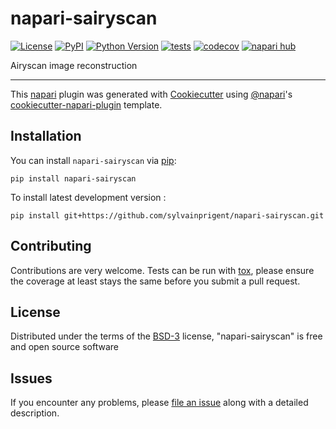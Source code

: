 # napari-sairyscan

[![License](https://img.shields.io/pypi/l/napari-sairyscan.svg?color=green)](https://github.com/sylvainprigent/napari-sairyscan/raw/main/LICENSE)
[![PyPI](https://img.shields.io/pypi/v/napari-sairyscan.svg?color=green)](https://pypi.org/project/napari-sairyscan)
[![Python Version](https://img.shields.io/pypi/pyversions/napari-sairyscan.svg?color=green)](https://python.org)
[![tests](https://github.com/sylvainprigent/napari-sairyscan/workflows/tests/badge.svg)](https://github.com/sylvainprigent/napari-sairyscan/actions)
[![codecov](https://codecov.io/gh/sylvainprigent/napari-sairyscan/branch/main/graph/badge.svg)](https://codecov.io/gh/sylvainprigent/napari-sairyscan)
[![napari hub](https://img.shields.io/endpoint?url=https://api.napari-hub.org/shields/napari-sairyscan)](https://napari-hub.org/plugins/napari-sairyscan)

Airyscan image reconstruction

----------------------------------

This [napari] plugin was generated with [Cookiecutter] using [@napari]'s [cookiecutter-napari-plugin] template.

<!--
Don't miss the full getting started guide to set up your new package:
https://github.com/napari/cookiecutter-napari-plugin#getting-started

and review the napari docs for plugin developers:
https://napari.org/plugins/index.html
-->

## Installation

You can install `napari-sairyscan` via [pip]:

    pip install napari-sairyscan



To install latest development version :

    pip install git+https://github.com/sylvainprigent/napari-sairyscan.git


## Contributing

Contributions are very welcome. Tests can be run with [tox], please ensure
the coverage at least stays the same before you submit a pull request.

## License

Distributed under the terms of the [BSD-3] license,
"napari-sairyscan" is free and open source software

## Issues

If you encounter any problems, please [file an issue] along with a detailed description.

[napari]: https://github.com/napari/napari
[Cookiecutter]: https://github.com/audreyr/cookiecutter
[@napari]: https://github.com/napari
[MIT]: http://opensource.org/licenses/MIT
[BSD-3]: http://opensource.org/licenses/BSD-3-Clause
[GNU GPL v3.0]: http://www.gnu.org/licenses/gpl-3.0.txt
[GNU LGPL v3.0]: http://www.gnu.org/licenses/lgpl-3.0.txt
[Apache Software License 2.0]: http://www.apache.org/licenses/LICENSE-2.0
[Mozilla Public License 2.0]: https://www.mozilla.org/media/MPL/2.0/index.txt
[cookiecutter-napari-plugin]: https://github.com/napari/cookiecutter-napari-plugin

[file an issue]: https://github.com/sylvainprigent/napari-sairyscan/issues

[napari]: https://github.com/napari/napari
[tox]: https://tox.readthedocs.io/en/latest/
[pip]: https://pypi.org/project/pip/
[PyPI]: https://pypi.org/
